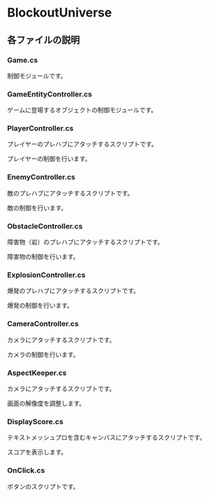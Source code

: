# BlockoutUniverse

## 各ファイルの説明

### Game.cs

制御モジュールです。

### GameEntityController.cs

ゲームに登場するオブジェクトの制御モジュールです。

### PlayerController.cs

プレイヤーのプレハブにアタッチするスクリプトです。

プレイヤーの制御を行います。

### EnemyController.cs

敵のプレハブにアタッチするスクリプトです。

敵の制御を行います。

### ObstacleController.cs

障害物（岩）のプレハブにアタッチするスクリプトです。

障害物の制御を行います。

### ExplosionController.cs

爆発のプレハブにアタッチするスクリプトです。

爆発の制御を行います。

### CameraController.cs

カメラにアタッチするスクリプトです。

カメラの制御を行います。

### AspectKeeper.cs

カメラにアタッチするスクリプトです。

画面の解像度を調整します。

### DisplayScore.cs

テキストメッシュプロを含むキャンバスにアタッチするスクリプトです。

スコアを表示します。

### OnClick.cs

ボタンのスクリプトです。
